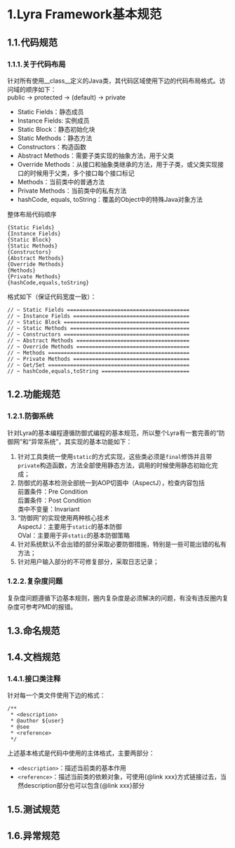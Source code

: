 # 1.Lyra Framework基本规范

## 1.1.代码规范

### 1.1.1.关于代码布局
针对所有使用__class__定义的Java类，其代码区域使用下边的代码布局格式。访问域的顺序如下：<br/>
public -> protected -> (default) -> private

* Static Fields：静态成员
* Instance Fields: 实例成员
* Static Block：静态初始化块
* Static Methods：静态方法
* Constructors：构造函数
* Abstract Methods：需要子类实现的抽象方法，用于父类
* Override Methods：从接口和抽象类继承的方法，用于子类，或父类实现接口的时候用于父类，多个接口每个接口标记
* Methods：当前类中的普通方法
* Private Methods：当前类中的私有方法
* hashCode, equals, toString：覆盖的Object中的特殊Java对象方法

整体布局代码顺序

	{Static Fields}
	{Instance Fields}
	{Static Block}
	{Static Methods}
	{Constructors}
	{Abstract Methods}
	{Override Methods}
	{Methods}
	{Private Methods}
	{hashCode,equals,toString}

格式如下（保证代码宽度一致）：

	// ~ Static Fields =======================================
	// ~ Instance Fields =====================================
	// ~ Static Block ========================================
	// ~ Static Methods ======================================
	// ~ Constructors ========================================
	// ~ Abstract Methods ====================================
	// ~ Override Methods ====================================
	// ~ Methods =============================================
	// ~ Private Methods =====================================
	// ~ Get/Set =============================================
	// ~ hashCode,equals,toString ============================

## 1.2.功能规范

### 1.2.1.防御系统
针对Lyra的基本编程遵循防御式编程的基本规范，所以整个Lyra有一套完善的“防御网”和“异常系统”，其实现的基本功能如下：

1. 针对工具类统一使用`static`的方式实现，这些类必须是`final`修饰并且带`private`构造函数，方法全部使用静态方法，调用的时候使用静态初始化完成；
2. 防御式的基本检测全部统一到AOP切面中（AspectJ），检查内容包括<br/>
前置条件：Pre Condition<br/>
后置条件：Post Condition<br/>
类中不变量：Invariant
3. “防御网”的实现使用两种核心技术<br/>
AspectJ：主要用于`static`的基本防御<br/>
OVal：主要用于非`static`的基本防御策略
4. 针对系统默认不会出错的部分采取必要防御措施，特别是一些可能出错的私有方法；
5. 针对用户输入部分的不可修复部分，采取日志记录；

### 1.2.2.复杂度问题
复杂度问题遵循下边基本规则，圈内复杂度是必须解决的问题，有没有违反圈内复杂度可参考PMD的报错。

## 1.3.命名规范

## 1.4.文档规范

### 1.4.1.接口类注释
针对每一个类文件使用下边的格式：

	/**
	 * <description>
	 * @author ${user}
	 * @see
	 * <reference>
	 */
上述基本格式是代码中使用的主体格式，主要两部分：

* `<description>`：描述当前类的基本作用
* `<reference>`：描述当前类的依赖对象，可使用{@link xxx}方式链接过去，当然description部分也可以包含{@link xxx}部分

## 1.5.测试规范

## 1.6.异常规范